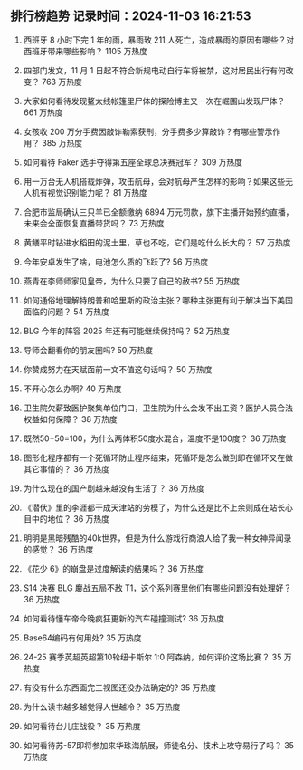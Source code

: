 
## 排行榜趋势 记录时间：2024-11-03 16:21:53
  
  1. 西班牙 8 小时下完 1 年的雨，暴雨致 211 人死亡，造成暴雨的原因有哪些？对西班牙带来哪些影响？ 1105 万热度
    
  2. 四部门发文，11 月 1 日起不符合新规电动自行车将被禁，这对居民出行有何改变？ 763 万热度
    
  3. 大家如何看待发现鳌太线帐篷里尸体的探险博主又一次在崛围山发现尸体？ 661 万热度
    
  4. 女孩收 200 万分手费因敲诈勒索获刑，分手费多少算敲诈？有哪些警示作用？ 385 万热度
    
  5. 如何看待 Faker 选手夺得第五座全球总决赛冠军？ 309 万热度
    
  6. 用一万台无人机搭载炸弹，攻击航母，会对航母产生怎样的影响？如果这些无人机有视觉识别能力呢？ 81 万热度
    
  7. 合肥市监局确认三只羊已全额缴纳 6894 万元罚款，旗下主播开始预约直播，未来会全面恢复直播带货吗？ 73 万热度
    
  8. 黄鳝平时钻进水稻田的泥土里，草也不吃，它们是吃什么长大的？ 57 万热度
    
  9. 今年安卓发生了啥，电池怎么质的飞跃了? 56 万热度
    
  10. 燕青在李师师家见皇帝，为什么只要了自己的赦书? 55 万热度
    
  11. 如何通俗地理解特朗普和哈里斯的政治主张？哪种主张更有利于解决当下美国面临的问题？ 54 万热度
    
  12. BLG 今年的阵容 2025 年还有可能继续保持吗？ 52 万热度
    
  13. 导师会翻看你的朋友圈吗? 50 万热度
    
  14. 你赞成努力在天赋面前一文不值这句话吗？ 50 万热度
    
  15. 不开心怎么办啊? 40 万热度
    
  16. 卫生院欠薪致医护聚集单位门口，卫生院为什么会发不出工资？医护人员合法权益如何保障？ 38 万热度
    
  17. 既然50+50=100，为什么两体积50度水混合，温度不是100度？ 36 万热度
    
  18. 图形化程序都有一个死循环防止程序结束，死循环是怎么做到即在循环又在做其它事情的？ 36 万热度
    
  19. 为什么现在的国产剧越来越没有生活了？ 36 万热度
    
  20. 《潜伏》里的李涯都干成天津站的劳模了，为什么还是比不上余则成在站长心目中的地位？ 36 万热度
    
  21. 明明是黑暗残酷的40k世界，但是为什么游戏行商浪人给了我一种女神异闻录的感觉？ 36 万热度
    
  22. 《花少 6》的崩盘是过度解读的结果吗？ 36 万热度
    
  23. S14 决赛 BLG 鏖战五局不敌 T1，这个系列赛里他们有哪些问题没有处理好？ 36 万热度
    
  24. 如何看待懂车帝今晚疯狂更新的汽车碰撞测试? 36 万热度
    
  25. Base64编码有何用处? 35 万热度
    
  26. 24-25 赛季英超英超第10轮纽卡斯尔 1:0 阿森纳，如何评价这场比赛？ 35 万热度
    
  27. 有没有什么东西画完三视图还没办法确定的? 35 万热度
    
  28. 为什么读书越多越觉得人世越冷？ 35 万热度
    
  29. 如何看待台儿庄战役？ 35 万热度
    
  30. 如何看待苏-57即将参加来华珠海航展，师徒名分、技术上攻守易行了吗？ 35 万热度
    